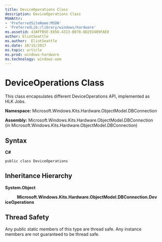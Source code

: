 ```yaml
---
title: DeviceOperations Class
description: DeviceOperations Class
MSHAttr:
- 'PreferredSiteName:MSDN'
- 'PreferredLib:/library/windows/hardware'
ms.assetid: 43AFFB5E-E656-4313-B078-8D293489FAE0
author: EliotSeattle
ms.author:  EliotSeattle
ms.date: 10/15/2017
ms.topic: article
ms.prod: windows-hardware
ms.technology: windows-oem
---
```


# DeviceOperations Class


This class encapsulates different DeviceOperations API, implemented as HLK Jobs.

**Namespace:** Microsoft.Windows.Kits.Hardware.ObjectModel.DBConnection

**Assembly:** Microsoft.Windows.Kits.Hardware.ObjectModel.DBConnection (in Microsoft.Windows.Kits.Hardware.ObjectModel.DBConnection)

## <span id="Syntax"></span><span id="syntax"></span><span id="SYNTAX"></span>Syntax


**C#**

`public class DeviceOperations`

## <span id="Inheritance_Hierarchy"></span><span id="inheritance_hierarchy"></span><span id="INHERITANCE_HIERARCHY"></span>Inheritance Hierarchy


**System.Object**

          **Microsoft.Windows.Kits.Hardware.ObjectModel.DBConnection.DeviceOperations**

## <span id="Thread_Safety"></span><span id="thread_safety"></span><span id="THREAD_SAFETY"></span>Thread Safety


Any public static members of this type are thread safe. Any instance members are not guaranteed to be thread safe.

 

 






